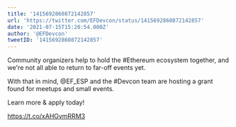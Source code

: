 ```yaml
---
title: '1415692860872142857'
url: 'https://twitter.com/EFDevcon/status/1415692860872142857'
date: '2021-07-15T15:20:54.000Z'
author: '@EFDevcon'
tweetID: '1415692860872142857'
---
```

Community organizers help to hold the #Ethereum ecosystem together, and we're not all able to return to far-off events yet.

With that in mind, @EF_ESP and the #Devcon team are hosting a grant found for meetups and small events.

Learn more &amp; apply today!

https://t.co/xAHGvmRRM3